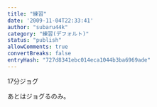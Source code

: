 ```yaml
---
title: "練習"
date: '2009-11-04T22:33:41'
author: "subaru44k"
category: "練習(デフォルト)"
status: "publish"
allowComments: true
convertBreaks: false
entryHash: "727d8341ebc014eca1044b3ba6969ade"
---
```

17分ジョグ

あとはジョグるのみ。
